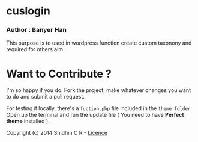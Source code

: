 # cuslogin

### Author : Banyer Han

This purpose is to used in wordpress function create custom taxonony and required for others aim.

Want to Contribute ?
====

I'm so happy if you do. Fork the project, make whatever changes you want to do and submit a pull request. 

For testing it locally, there's a `fuction.php` file included in the `theme folder`. Open up the terminal and run the update file ( You need to have **Perfect theme** installed ).

Copyright (c) 2014 Shidhin C R - [Licence](LICENCE.txt)

